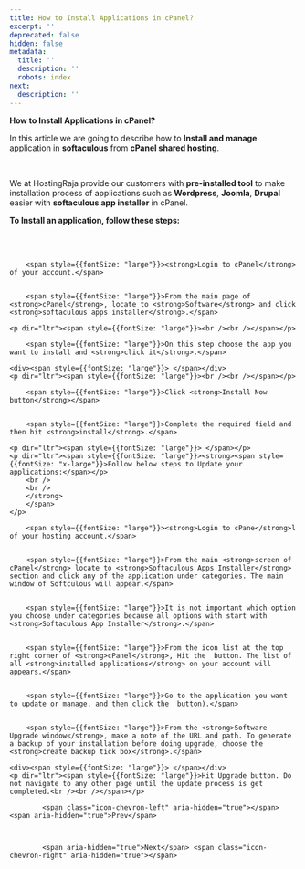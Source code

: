 ```yaml
---
title: How to Install Applications in cPanel?
excerpt: ''
deprecated: false
hidden: false
metadata:
  title: ''
  description: ''
  robots: index
next:
  description: ''
---
```


<div class="page-header">
</div>

    

<div itemprop="articleBody">
    <span style={{fontSize: "xx-large"}}><strong>How to Install Applications in cPanel?</strong></span>
    <div><span style={{fontSize: "large"}}> </span></div>
    <p dir="ltr"><span style={{fontSize: "large"}}>In this article we are going to describe how to <strong>Install and manage</strong> application in <strong>softaculous</strong> from <strong>cPanel shared hosting</strong>. </span></p>
    <br />
    <p dir="ltr"><span style={{fontSize: "large"}}>We at HostingRaja provide our customers with <strong>pre-installed tool</strong> to make installation process of applications such as <strong>Wordpress</strong>, <strong>Joomla</strong>, <strong>Drupal</strong> easier with <strong>softaculous app installer</strong> in cPanel.</span></p>
    <p dir="ltr"><span style={{fontSize: "large"}}> </span></p>
    <p dir="ltr"><span style={{fontSize: "large"}}><strong><span style={{fontSize: "x-large"}}>To Install an application, follow these steps:</span></p>
        <br />
        <br />
        </strong>
        </span>
    </p>
    
        <span style={{fontSize: "large"}}><strong>Login to cPanel</strong> of your account.</span>
    
    
        <span style={{fontSize: "large"}}>From the main page of <strong>cPanel</strong>, locate to <strong>Software</strong> and click <strong>softaculous apps installer</strong>.</span>
    
    <p dir="ltr"><span style={{fontSize: "large"}}><br /><br /></span></p>
    
        <span style={{fontSize: "large"}}>On this step choose the app you want to install and <strong>click it</strong>.</span>
    
    <div><span style={{fontSize: "large"}}> </span></div>
    <p dir="ltr"><span style={{fontSize: "large"}}><br /><br /></span></p>
    
        <span style={{fontSize: "large"}}>Click <strong>Install Now button</strong></span>
    
    
        <span style={{fontSize: "large"}}>Complete the required field and then hit <strong>install</strong>.</span>
    
    <p dir="ltr"><span style={{fontSize: "large"}}> </span></p>
    <p dir="ltr"><span style={{fontSize: "large"}}><strong><span style={{fontSize: "x-large"}}>Follow below steps to Update your applications:</span></p>
        <br />
        <br />
        </strong>
        </span>
    </p>
    
        <span style={{fontSize: "large"}}><strong>Login to cPane</strong>l of your hosting account.</span>
    
    
        <span style={{fontSize: "large"}}>From the main <strong>screen of cPanel</strong> locate to <strong>Softaculous Apps Installer</strong> section and click any of the application under categories. The main window of Softculous will appear.</span>
    
    
        <span style={{fontSize: "large"}}>It is not important which option you choose under categories because all options with start with <strong>Softaculous App Installer</strong>.</span>
    
    
        <span style={{fontSize: "large"}}>From the icon list at the top right corner of <strong>cPanel</strong>, Hit the  button. The list of all <strong>installed applications</strong> on your account will appears.</span>
    
    
        <span style={{fontSize: "large"}}>Go to the application you want to update or manage, and then click the  button).</span>
    
    
        <span style={{fontSize: "large"}}>From the <strong>Software Upgrade window</strong>, make a note of the URL and path. To generate a backup of your installation before doing upgrade, choose the <strong>create backup tick box</strong>.</span>
    
    <div><span style={{fontSize: "large"}}> </span></div>
    <p dir="ltr"><span style={{fontSize: "large"}}>Hit Upgrade button. Do not navigate to any other page until the update process is get completed.<br /><br /></span></p>
</div>

    
        
            <span class="icon-chevron-left" aria-hidden="true"></span> <span aria-hidden="true">Prev</span> 
    
    
        
            <span aria-hidden="true">Next</span> <span class="icon-chevron-right" aria-hidden="true"></span> 
    

</div>